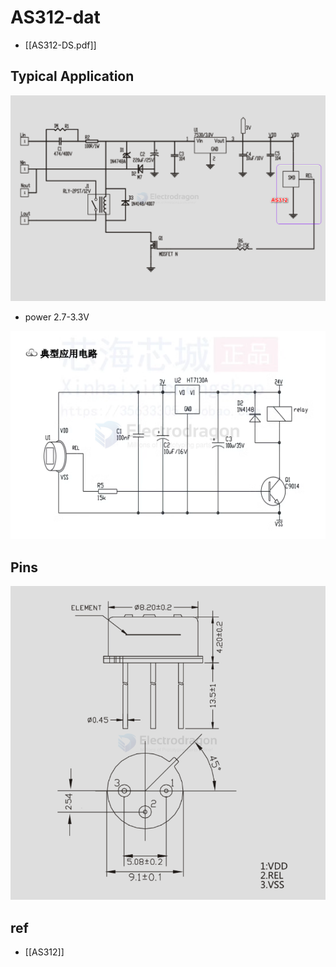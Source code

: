 
# AS312-dat

- [[AS312-DS.pdf]]

## Typical Application 

![](2024-12-28-13-29-56.png)

- power 2.7-3.3V

![](2024-12-28-13-32-54.png)

## Pins 

![](2024-12-28-13-31-53.png)

## ref 

- [[AS312]]